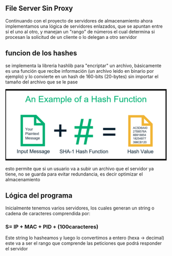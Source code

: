 ## File Server Sin Proxy

Continuando con el proyecto de servidores de almacenamiento ahora implementamos una lógica de servidores enlazados, que se apuntan entre sí el uno al otro, y manejan un "rango" de números el cual determina si procesan la solicitud de un cliente o lo delegan a otro servidor

## funcion de los hashes

se implementa la libreria hashlib para "encriptar" un archivo, básicamente es una función que recibe información (un archivo leido en binario por ejemplo) y lo convierte en un hash de 160-bits (20-bytes) sin importar el tamaño del archivo que se le pase

![](../Screenshots/sha1.png)

esto permite que si un usuario va a subir un archivo que el servidor ya tiene, no se guarda para evitar redundancia, es decir optimizar el almacenamiento

## Lógica del programa

Inicialmente tenemos varios servidores, los cuales generan un string o cadena de caracteres comprendida por:

### S= IP + MAC + PID + (100caracteres)

Este string lo hasheamos y luego lo convertimos a entero (hexa -> decimal)
este va a ser el rango que comprende las peticiones que podrá responder el servidor




